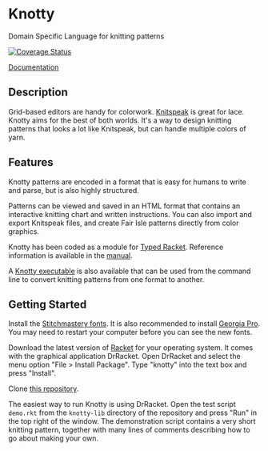 # Knotty

Domain Specific Language for knitting patterns

[![Coverage Status](https://coveralls.io/repos/github/t0mpr1c3/knotty/badge.svg?branch=main)](https://coveralls.io/github/t0mpr1c3/knotty?branch=main)

[Documentation](https://t0mpr1c3.github.io/knotty/index.html)

## Description

Grid-based editors are handy for colorwork.
[Knitspeak](https://stitch-maps.com/about/knitspeak/) is great for lace.
Knotty aims for the best of both worlds. It's a way to design knitting patterns
that looks a lot like Knitspeak, but can handle multiple colors of yarn.

## Features

Knotty patterns are encoded in a format that is easy for humans to write and parse,
but is also highly structured.

Patterns can be viewed and saved in an HTML format that contains an interactive
knitting chart and written instructions. You can also import and export Knitspeak
files, and create Fair Isle patterns directly from color graphics.

Knotty has been coded as a module for
[Typed Racket](https://docs.racket-lang.org/ts-guide/). Reference information
is available in the [manual](https://t0mpr1c3.github.io/knotty/index.html).

A [Knotty executable](https://github.com/t0mpr1c3/knotty/releases) is also
available that can be used from the command line to convert knitting patterns from
one format to another.

## Getting Started

Install the [Stitchmastery fonts](https://stitchmastery.com/fonts/). It is also
recommended to install [Georgia Pro](https://apps.microsoft.com/detail/georgia-pro/9N9DZG1XT2MB).
You may need to restart your computer before you can see the new fonts.

Download the latest version of [Racket](https://download.racket-lang.org/)
for your operating system. It comes with the graphical application DrRacket.
Open DrRacket and select the menu option "File > Install Package". Type
"knotty" into the text box and press "Install".

Clone [this repository](https://github.com/t0mpr1c3/knotty).

The easiest way to run Knotty is using DrRacket. Open the test script `demo.rkt`
from the `knotty-lib` directory of the repository and press "Run" in the top right
of the window. The demonstration script contains a very short knitting pattern,
together with many lines of comments describing how to go about making your own.
